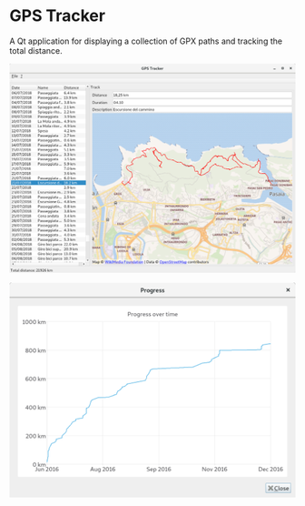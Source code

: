 GPS Tracker
====

A Qt application for displaying a collection of GPX paths and tracking the total distance.

![Screenshot of application's window](./docs/mainwindow.png)

![Screenshot of progress dialog](./docs/progress.png)

